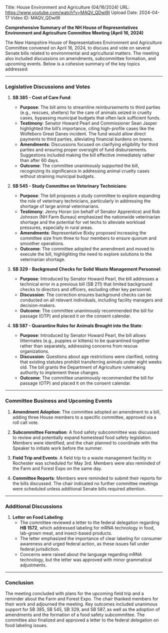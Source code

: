 Title: House Environment and Agriculture (04/16/2024)
URL: https://www.youtube.com/watch?v=MAQV_QDwl9I
Upload Date: 2024-04-17
Video ID: MAQV_QDwl9I

**Comprehensive Summary of the NH House of Representatives Environment and Agriculture Committee Meeting (April 16, 2024)**

The New Hampshire House of Representatives Environment and Agriculture Committee convened on April 16, 2024, to discuss and vote on several Senate bills related to environmental and agricultural matters. The meeting also included discussions on amendments, subcommittee formation, and upcoming events. Below is a cohesive summary of the key topics addressed:

---

### **Legislative Discussions and Votes**

1. **SB 385 - Cost of Care Fund**:
   - **Purpose**: The bill aims to streamline reimbursements to third parties (e.g., rescues, shelters) for the care of animals seized in cruelty cases, bypassing municipal budgets that often lack sufficient funds.
   - **Testimony**: Senator Howard Pearl and Commissioner Sean Jasper highlighted the bill’s importance, citing high-profile cases like the Wolfeboro Great Danes incident. The fund would allow direct payments to third parties, alleviating financial burdens on towns.
   - **Amendments**: Discussions focused on clarifying eligibility for third parties and ensuring proper oversight of fund disbursements. Suggestions included making the bill effective immediately rather than after 60 days.
   - **Outcome**: The committee unanimously supported the bill, recognizing its significance in addressing animal cruelty cases without straining municipal budgets.

2. **SB 545 - Study Committee on Veterinary Technicians**:
   - **Purpose**: The bill proposes a study committee to explore expanding the role of veterinary technicians, particularly in addressing the shortage of large animal veterinarians.
   - **Testimony**: Jenny Horan (on behalf of Senator Apprentice) and Rob Johnson (NH Farm Bureau) emphasized the nationwide veterinarian shortage and the potential for vet techs to alleviate workload pressures, especially in rural areas.
   - **Amendments**: Representative Bixby proposed increasing the committee size from three to four members to ensure quorum and smoother operations.
   - **Outcome**: The committee adopted the amendment and moved to execute the bill, highlighting the need to explore solutions to the veterinarian shortage.

3. **SB 329 - Background Checks for Solid Waste Management Personnel**:
   - **Purpose**: Introduced by Senator Howard Pearl, the bill addresses a technical error in a previous bill (SB 211) that limited background checks to directors and officers, excluding other key personnel.
   - **Discussion**: The correction ensures background checks can be conducted on all relevant individuals, including facility managers and decision-makers.
   - **Outcome**: The committee unanimously recommended the bill for passage (OTP) and placed it on the consent calendar.

4. **SB 587 - Quarantine Rules for Animals Brought into the State**:
   - **Purpose**: Introduced by Senator Howard Pearl, the bill allows littermates (e.g., puppies or kittens) to be quarantined together rather than separately, addressing concerns from rescue organizations.
   - **Discussion**: Questions about age restrictions were clarified, noting that existing statutes prohibit transferring animals under eight weeks old. The bill grants the Department of Agriculture rulemaking authority to implement these changes.
   - **Outcome**: The committee unanimously recommended the bill for passage (OTP) and placed it on the consent calendar.

---

### **Committee Business and Upcoming Events**

1. **Amendment Adoption**: The committee adopted an amendment to a bill, adding three House members to a specific committee, approved via a roll call vote.

2. **Subcommittee Formation**: A food safety subcommittee was discussed to review and potentially expand homestead food safety legislation. Members were identified, and the chair planned to coordinate with the Speaker to initiate work before the summer.

3. **Field Trip and Events**: A field trip to a waste management facility in Rochester was scheduled for May 3rd. Members were also reminded of the Farm and Forest Expo on the same day.

4. **Committee Reports**: Members were reminded to submit their reports for the bills discussed. The chair indicated no further committee meetings were scheduled unless additional Senate bills required attention.

---

### **Additional Discussions**

1. **Letter on Food Labeling**:
   - The committee reviewed a letter to the federal delegation regarding **HB 1572**, which addressed labeling for mRNA technology in food, lab-grown meat, and insect-based products.
   - The letter emphasized the importance of clear labeling for consumer awareness and urged federal action, as these issues fall under federal jurisdiction.
   - Concerns were raised about the language regarding mRNA technology, but the letter was approved with minor grammatical adjustments.

---

### **Conclusion**

The meeting concluded with plans for the upcoming field trip and a reminder about the Farm and Forest Expo. The chair thanked members for their work and adjourned the meeting. Key outcomes included unanimous support for SB 385, SB 545, SB 329, and SB 587, as well as the adoption of amendments and the formation of a food safety subcommittee. The committee also finalized and approved a letter to the federal delegation on food labeling issues.